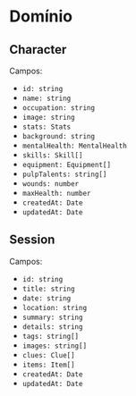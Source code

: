 # Domínio

## Character
Campos:
- `id: string`
- `name: string`
- `occupation: string`
- `image: string`
- `stats: Stats`
- `background: string`
- `mentalHealth: MentalHealth`
- `skills: Skill[]`
- `equipment: Equipment[]`
- `pulpTalents: string[]`
- `wounds: number`
- `maxHealth: number`
- `createdAt: Date`
- `updatedAt: Date`

## Session
Campos:
- `id: string`
- `title: string`
- `date: string`
- `location: string`
- `summary: string`
- `details: string`
- `tags: string[]`
- `images: string[]`
- `clues: Clue[]`
- `items: Item[]`
- `createdAt: Date`
- `updatedAt: Date`
